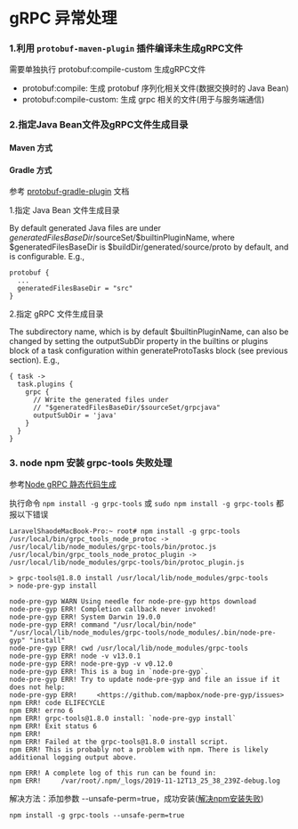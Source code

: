 # gRPC 异常处理


### 1.利用 `protobuf-maven-plugin` 插件编译未生成gRPC文件

需要单独执行 protobuf:compile-custom 生成gRPC文件

 - protobuf:compile: 生成 protobuf 序列化相关文件(数据交换时的 Java Bean)
 - protobuf:compile-custom: 生成 grpc 相关的文件(用于与服务端通信)


### 2.指定Java Bean文件及gRPC文件生成目录

####  Maven 方式



#### Gradle 方式

参考 [protobuf-gradle-plugin](https://github.com/google/protobuf-gradle-plugin) 文档

1.指定 Java Bean 文件生成目录

By default generated Java files are under $generatedFilesBaseDir/$sourceSet/$builtinPluginName, 
where $generatedFilesBaseDir is $buildDir/generated/source/proto by default, and is configurable. E.g.,

```
protobuf {
  ...
  generatedFilesBaseDir = "src"
}
```

2.指定 gRPC 文件生成目录

The subdirectory name, which is by default $builtinPluginName, can also be changed by setting 
the outputSubDir property in the builtins or plugins block of a task configuration 
within generateProtoTasks block (see previous section). E.g.,

```
{ task ->
  task.plugins {
    grpc {
      // Write the generated files under
      // "$generatedFilesBaseDir/$sourceSet/grpcjava"
      outputSubDir = 'java'
    }
  }
}
```

### 3. node npm 安装 grpc-tools 失败处理

参考[Node gRPC 静态代码生成](https://github.com/grpc/grpc/tree/master/examples/node/static_codegen)

执行命令 `npm install -g grpc-tools` 或 `sudo npm install -g grpc-tools` 都报以下错误

```
LaravelShaodeMacBook-Pro:~ root# npm install -g grpc-tools
/usr/local/bin/grpc_tools_node_protoc -> /usr/local/lib/node_modules/grpc-tools/bin/protoc.js
/usr/local/bin/grpc_tools_node_protoc_plugin -> /usr/local/lib/node_modules/grpc-tools/bin/protoc_plugin.js

> grpc-tools@1.8.0 install /usr/local/lib/node_modules/grpc-tools
> node-pre-gyp install

node-pre-gyp WARN Using needle for node-pre-gyp https download 
node-pre-gyp ERR! Completion callback never invoked! 
node-pre-gyp ERR! System Darwin 19.0.0
node-pre-gyp ERR! command "/usr/local/bin/node" "/usr/local/lib/node_modules/grpc-tools/node_modules/.bin/node-pre-gyp" "install"
node-pre-gyp ERR! cwd /usr/local/lib/node_modules/grpc-tools
node-pre-gyp ERR! node -v v13.0.1
node-pre-gyp ERR! node-pre-gyp -v v0.12.0
node-pre-gyp ERR! This is a bug in `node-pre-gyp`.
node-pre-gyp ERR! Try to update node-pre-gyp and file an issue if it does not help:
node-pre-gyp ERR!     <https://github.com/mapbox/node-pre-gyp/issues>
npm ERR! code ELIFECYCLE
npm ERR! errno 6
npm ERR! grpc-tools@1.8.0 install: `node-pre-gyp install`
npm ERR! Exit status 6
npm ERR! 
npm ERR! Failed at the grpc-tools@1.8.0 install script.
npm ERR! This is probably not a problem with npm. There is likely additional logging output above.

npm ERR! A complete log of this run can be found in:
npm ERR!     /var/root/.npm/_logs/2019-11-12T13_25_38_239Z-debug.log

```

解决方法：添加参数 --unsafe-perm=true，成功安装([解决npm安装失败](https://github.com/ios-control/ios-deploy/issues/188))

```
npm install -g grpc-tools --unsafe-perm=true
```
